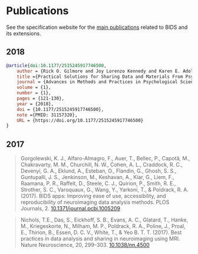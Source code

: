 # Publications

See the specification website for the
[main publications](https://bids-specification.readthedocs.io/en/latest/01-introduction.html#citing-bids)
related to BIDS and its extensions.

## 2018

```bibtex
@article{doi:10.1177/2515245917746500,
    author = {Rick O. Gilmore and Joy Lorenzo Kennedy and Karen E. Adolph},
    title ={Practical Solutions for Sharing Data and Materials From Psychological Research},
    journal = {Advances in Methods and Practices in Psychological Science},
    volume = {1},
    number = {1},
    pages = {121-130},
    year = {2018},
    doi = {10.1177/2515245917746500},
    note ={PMID: 31157320},
    URL = {https://doi.org/10.1177/2515245917746500}
}
```

## 2017

> Gorgolewski, K. J., Alfaro-Almagro, F., Auer, T., Bellec, P., Capotă, M.,
> Chakravarty, M. M., Churchill, N. W., Cohen, A. L., Craddock, R. C., Devenyi,
> G. A., Eklund, A., Esteban, O., Flandin, G., Ghosh, S. S., Guntupalli, J. S.,
> Jenkinson, M., Keshavan, A., Kiar, G., Liem, F., Raamana, P. R., Raffelt, D.,
> Steele, C. J., Quirion, P., Smith, R. E., Strother, S. C., Varoquaux, G.,
> Wang, Y., Yarkoni, T., & Poldrack, R. A. (2017). BIDS apps: Improving ease of
> use, accessibility, and reproducibility of neuroimaging data analysis methods.
> PLOS Journals, 2.
> [10.1371/journal.pcbi.1005209](https://doi.org/10.1371/journal.pcbi.1005209)

> Nichols, T.E., Das, S., Eickhoff, S. B., Evans, A. C., Glatard, T., Hanke, M.,
> Kriegeskorte, N., Milham, M. P., Poldrack, R. A., Poline, J., Proal, E.,
> Thirion, B., Essen, D. C. V., White, T., & Yeo B. T. T. (2017). Best practices
> in data analysis and sharing in neuroimaging using MRI. Nature Neuroscience,
> 20, 299–303. [10.1038/nn.4500](https://doi.org/10.1038/nn.4500)
